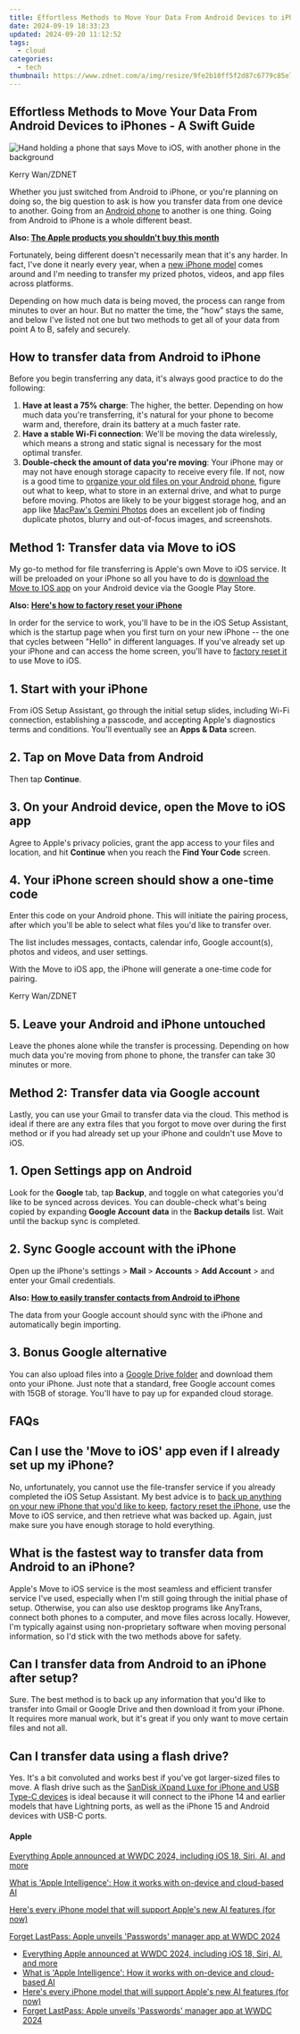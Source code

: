```yaml
---
title: Effortless Methods to Move Your Data From Android Devices to iPhones - A Swift Guide
date: 2024-09-19 18:33:23
updated: 2024-09-20 11:12:52
tags:
  - cloud
categories:
  - tech
thumbnail: https://www.zdnet.com/a/img/resize/9fe2b10ff5f2d87c6779c85e765916dbaa34c3fa/2022/12/02/97034346-20a0-4812-b00b-55ddaf5a4a4c/android-to-ios-one-time-code.jpg?width=278&height=156&fit=crop&auto=webp
---
```


## Effortless Methods to Move Your Data From Android Devices to iPhones - A Swift Guide

![Hand holding a phone that says Move to iOS, with another phone in the background](https://www.zdnet.com/a/img/resize/bcdf67dc98f66d1bfd78b3d0f523a61ead6811df/2022/12/02/71a1c0ca-96d4-4ddd-a9a0-dd96519d6d1e/android-move-to-ios.jpg?auto=webp&width=1280)

Kerry Wan/ZDNET

Whether you just switched from Android to iPhone, or you're planning on doing so, the big question to ask is how you transfer data from one device to another. Going from an [Android phone](https://www.zdnet.com/article/best-android-phone/) to another is one thing. Going from Android to iPhone is a whole different beast.

**Also: [The Apple products you shouldn't buy this month](https://www.zdnet.com/article/the-3-apple-products-you-shouldnt-buy-this-month-including-this-ipad/)**

Fortunately, being different doesn't necessarily mean that it's any harder. In fact, I've done it nearly every year, when a [new iPhone model](https://www.zdnet.com/article/best-iphone/) comes around and I'm needing to transfer my prized photos, videos, and app files across platforms.

Depending on how much data is being moved, the process can range from minutes to over an hour. But no matter the time, the "how" stays the same, and below I've listed not one but two methods to get all of your data from point A to B, safely and securely.

##  How to transfer data from Android to iPhone 

Before you begin transferring any data, it's always good practice to do the following: 

1. **Have at least a 75% charge**: The higher, the better. Depending on how much data you're transferring, it's natural for your phone to become warm and, therefore, drain its battery at a much faster rate.
2. **Have a stable Wi-Fi connection**: We'll be moving the data wirelessly, which means a strong and static signal is necessary for the most optimal transfer.
3. **Double-check the amount of data you're moving**: Your iPhone may or may not have enough storage capacity to receive every file. If not, now is a good time to [organize your old files on your Android phone](https://www.zdnet.com/article/how-to-clear-the-cache-on-your-android-phone-or-tablet-and-why-you-should/), figure out what to keep, what to store in an external drive, and what to purge before moving. Photos are likely to be your biggest storage hog, and an app like [MacPaw's Gemini Photos](https://apps.apple.com/us/app/gemini-photos-gallery-cleaner/id1277110040) does an excellent job of finding duplicate photos, blurry and out-of-focus images, and screenshots.

##  Method 1: Transfer data via Move to iOS 

My go-to method for file transferring is Apple's own Move to iOS service. It will be preloaded on your iPhone so all you have to do is [download the Move to IOS app](https://play.google.com/store/apps/details?id=com.apple.movetoios&hl=en%5FUS&gl=US) on your Android device via the Google Play Store. 

**Also:** [**Here's how to factory reset your iPhone**](https://www.zdnet.com/article/how-to-factory-reset-your-iphone/)

In order for the service to work, you'll have to be in the iOS Setup Assistant, which is the startup page when you first turn on your new iPhone -- the one that cycles between "Hello" in different languages. If you've already set up your iPhone and can access the home screen, you'll have to [factory reset it](https://www.zdnet.com/article/how-to-factory-reset-your-iphone/) to use Move to iOS. 

## 1\. Start with your iPhone

From iOS Setup Assistant, go through the initial setup slides, including Wi-Fi connection, establishing a passcode, and accepting Apple's diagnostics terms and conditions. You'll eventually see an **Apps & Data** screen.

## 2\. Tap on Move Data from Android

Then tap **Continue**.

## 3\. On your Android device, open the Move to iOS app

Agree to Apple's privacy policies, grant the app access to your files and location, and hit **Continue** when you reach the **Find Your Code** screen. 

## 4\. Your iPhone screen should show a one-time code

Enter this code on your Android phone. This will initiate the pairing process, after which you'll be able to select what files you'd like to transfer over. 

The list includes messages, contacts, calendar info, Google account(s), photos and videos, and user settings.

With the Move to iOS app, the iPhone will generate a one-time code for pairing.

Kerry Wan/ZDNET

## 5\. Leave your Android and iPhone untouched

Leave the phones alone while the transfer is processing. Depending on how much data you're moving from phone to phone, the transfer can take 30 minutes or more.

##  Method 2: Transfer data via Google account 

Lastly, you can use your Gmail to transfer data via the cloud. This method is ideal if there are any extra files that you forgot to move over during the first method or if you had already set up your iPhone and couldn't use Move to iOS. 

## 1\. Open Settings app on Android

Look for the **Google** tab, tap **Backup**, and toggle on what categories you'd like to be synced across devices. You can double-check what's being copied by expanding **Google Account** **data** in the **Backup details** list. Wait until the backup sync is completed.

## 2\. Sync Google account with the iPhone

Open up the iPhone's settings > **Mail** \> **Accounts** \> **Add Account** \> and enter your Gmail credentials. 

**Also:** [**How to easily transfer contacts from Android to iPhone**](https://www.zdnet.com/article/how-to-easily-transfer-contacts-from-android-to-iphone/)

The data from your Google account should sync with the iPhone and automatically begin importing.

## 3\. Bonus Google alternative

You can also upload files into a [Google Drive folder](https://www.zdnet.com/article/how-to-customize-the-folders-synced-in-your-google-drive-desktop-app/) and download them onto your iPhone. Just note that a standard, free Google account comes with 15GB of storage. You'll have to pay up for expanded cloud storage.

##  FAQs

## Can I use the 'Move to iOS' app even if I already set up my iPhone?

No, unfortunately, you cannot use the file-transfer service if you already completed the iOS Setup Assistant. My best advice is to [back up anything on your new iPhone that you'd like to keep](https://www.zdnet.com/article/how-to-back-up-iphone-with-icloud-or-mac/), [factory reset the iPhone](https://www.zdnet.com/article/how-to-factory-reset-your-iphone/), use the Move to iOS service, and then retrieve what was backed up. Again, just make sure you have enough storage to hold everything.

## What is the fastest way to transfer data from Android to an iPhone?

Apple's Move to iOS service is the most seamless and efficient transfer service I've used, especially when I'm still going through the initial phase of setup. Otherwise, you can also use desktop programs like AnyTrans, connect both phones to a computer, and move files across locally. However, I'm typically against using non-proprietary software when moving personal information, so I'd stick with the two methods above for safety.

## Can I transfer data from Android to an iPhone after setup?

Sure. The best method is to back up any information that you'd like to transfer into Gmail or Google Drive and then download it from your iPhone. It requires more manual work, but it's great if you only want to move certain files and not all. 

## Can I transfer data using a flash drive?

Yes. It's a bit convoluted and works best if you've got larger-sized files to move. A flash drive such as the [SanDisk iXpand Luxe for iPhone and USB Type-C devices](https://buy.geni.us/Proxy.ashx?TSID=368250&GR%5FURL=https%3A%2F%2Fwww.amazon.com%2FSanDisk-iXpand-iPhone-Type-C-Devices%2Fdp%2FB08JD2LXXG%3Ftag%3Dzd-buy-button-20%26ascsubtag%3D%5F%5FCOM%5FCLICK%5FID%5F%5F%7C96f353cf-dc4f-4a0a-815a-14b96cb04c69%7Cdtp&dtb=1) is ideal because it will connect to the iPhone 14 and earlier models that have Lightning ports, as well as the iPhone 15 and Android devices with USB-C ports.

#### Apple

[Everything Apple announced at WWDC 2024, including iOS 18, Siri, AI, and more](https://www.zdnet.com/article/every-new-feature-apple-unveiled-for-iphone-ipad-mac-and-more-this-fall-including-ai/ "Everything Apple announced at WWDC 2024, including iOS 18, Siri, AI, and more")

[What is 'Apple Intelligence': How it works with on-device and cloud-based AI](https://www.zdnet.com/article/what-is-apple-intelligence-everything-to-know-about-ai-features-coming-to-iphones-macs-and-ipads/ "What is 'Apple Intelligence': How it works with on-device and cloud-based AI")

[Here's every iPhone model that will support Apple's new AI features (for now)](https://www.zdnet.com/article/ios-18-1-update-every-iphone-model-that-will-support-apples-new-ai-features-for-now/ "Here's every iPhone model that will support Apple's new AI features (for now)")

[Forget LastPass: Apple unveils 'Passwords' manager app at WWDC 2024](https://www.zdnet.com/article/forget-lastpass-apple-unveils-passwords-manager-app-at-wwdc-2024/ "Forget LastPass: Apple unveils 'Passwords' manager app at WWDC 2024")

* [Everything Apple announced at WWDC 2024, including iOS 18, Siri, AI, and more](https://www.zdnet.com/article/every-new-feature-apple-unveiled-for-iphone-ipad-mac-and-more-this-fall-including-ai/ "Everything Apple announced at WWDC 2024, including iOS 18, Siri, AI, and more")
* [What is 'Apple Intelligence': How it works with on-device and cloud-based AI](https://www.zdnet.com/article/what-is-apple-intelligence-everything-to-know-about-ai-features-coming-to-iphones-macs-and-ipads/ "What is 'Apple Intelligence': How it works with on-device and cloud-based AI")
* [Here's every iPhone model that will support Apple's new AI features (for now)](https://www.zdnet.com/article/ios-18-1-update-every-iphone-model-that-will-support-apples-new-ai-features-for-now/ "Here's every iPhone model that will support Apple's new AI features (for now)")
* [Forget LastPass: Apple unveils 'Passwords' manager app at WWDC 2024](https://www.zdnet.com/article/forget-lastpass-apple-unveils-passwords-manager-app-at-wwdc-2024/ "Forget LastPass: Apple unveils 'Passwords' manager app at WWDC 2024")

<ins class="adsbygoogle"
     style="display:block"
     data-ad-format="autorelaxed"
     data-ad-client="ca-pub-7571918770474297"
     data-ad-slot="1223367746"></ins>



<ins class="adsbygoogle"
     style="display:block"
     data-ad-client="ca-pub-7571918770474297"
     data-ad-slot="8358498916"
     data-ad-format="auto"
     data-full-width-responsive="true"></ins>
